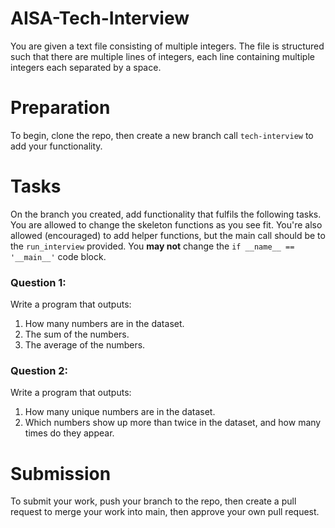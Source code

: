 # AISA-Tech-Interview

You are given a text file consisting of multiple integers. The file is structured such that there are multiple lines of integers, each line containing multiple integers each separated by a space. 

# Preparation
To begin, clone the repo, then create a new branch call ```tech-interview``` to add your functionality. 

# Tasks
On the branch you created, add functionality that fulfils the following tasks. You are allowed to change the skeleton functions as you see fit. You're also allowed (encouraged) to add helper functions, but the main call should be to the ```run_interview``` provided. You **may not** change the ```if __name__ == '__main__'``` code block. 

### Question 1:

Write a program that outputs:

1. How many numbers are in the dataset.
2. The sum of the numbers. 
3. The average of the numbers. 

### Question 2: 

Write a program that outputs:

1. How many unique numbers are in the dataset. 
2. Which numbers show up more than twice in the dataset, and how many times do they appear.

# Submission
To submit your work, push your branch to the repo, then create a pull request to merge your work into main, then approve your own pull request. 